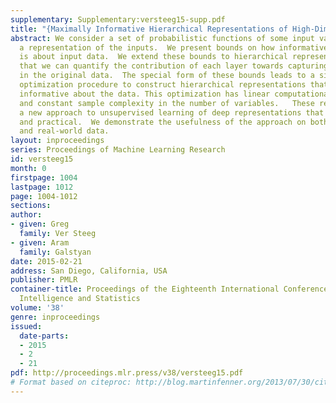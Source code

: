 ```yaml
---
supplementary: Supplementary:versteeg15-supp.pdf
title: "{Maximally Informative Hierarchical Representations of High-Dimensional Data}"
abstract: We consider a set of probabilistic functions of some input variables as
  a representation of the inputs.  We present bounds on how informative a representation
  is about input data.  We extend these bounds to hierarchical representations so
  that we can quantify the contribution of each layer towards capturing the information
  in the original data.  The special form of these bounds leads to a simple, bottom-up
  optimization procedure to construct hierarchical representations that are also maximally
  informative about the data. This optimization has linear computational complexity
  and constant sample complexity in the number of variables.   These results establish
  a new approach to unsupervised learning of deep representations that is both principled
  and practical.  We demonstrate the usefulness of the approach on both synthetic
  and real-world data.
layout: inproceedings
series: Proceedings of Machine Learning Research
id: versteeg15
month: 0
firstpage: 1004
lastpage: 1012
page: 1004-1012
sections: 
author:
- given: Greg
  family: Ver Steeg
- given: Aram
  family: Galstyan
date: 2015-02-21
address: San Diego, California, USA
publisher: PMLR
container-title: Proceedings of the Eighteenth International Conference on Artificial
  Intelligence and Statistics
volume: '38'
genre: inproceedings
issued:
  date-parts:
  - 2015
  - 2
  - 21
pdf: http://proceedings.mlr.press/v38/versteeg15.pdf
# Format based on citeproc: http://blog.martinfenner.org/2013/07/30/citeproc-yaml-for-bibliographies/
---
```

